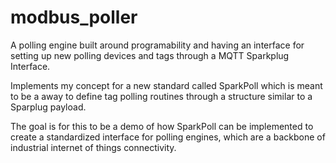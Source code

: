 # modbus_poller
 A polling engine built around programability and having an interface for setting up new polling devices and tags through a MQTT Sparkplug Interface.
 
 Implements my concept for a new standard called SparkPoll which is meant to be a away to define tag polling routines through a structure similar to a Sparplug payload.
 
 The goal is for this to be a demo of how SparkPoll can be implemented to create a standardized interface for polling engines, which are a backbone of industrial internet of things connectivity.
